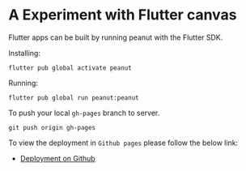 # A Experiment with Flutter canvas

Flutter apps can be built by running peanut with the Flutter SDK.

Installing:

```console
flutter pub global activate peanut
```

Running:

```console
flutter pub global run peanut:peanut
```

To push your local `gh-pages` branch to server.

```console
git push origin gh-pages
```

To view the deployment in `Github pages` please follow the below link:

- [Deployment on Github](https://mahidul-islam.github.io/canvas/#/)
